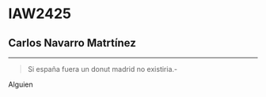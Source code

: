 # IAW2425

## Carlos Navarro Matrtínez
---

>Si españa fuera un donut madrid no existiria.-

Alguien